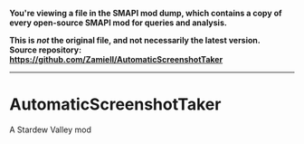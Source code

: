 **You're viewing a file in the SMAPI mod dump, which contains a copy of every open-source SMAPI mod
for queries and analysis.**

**This is _not_ the original file, and not necessarily the latest version.**  
**Source repository: https://github.com/Zamiell/AutomaticScreenshotTaker**

----

# AutomaticScreenshotTaker
A Stardew Valley mod
